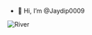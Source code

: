 - 👋 Hi, I’m @Jaydip0009

![River](https://github.com/user-attachments/assets/70fdbdda-de90-4082-9b43-31bb091420d8)
